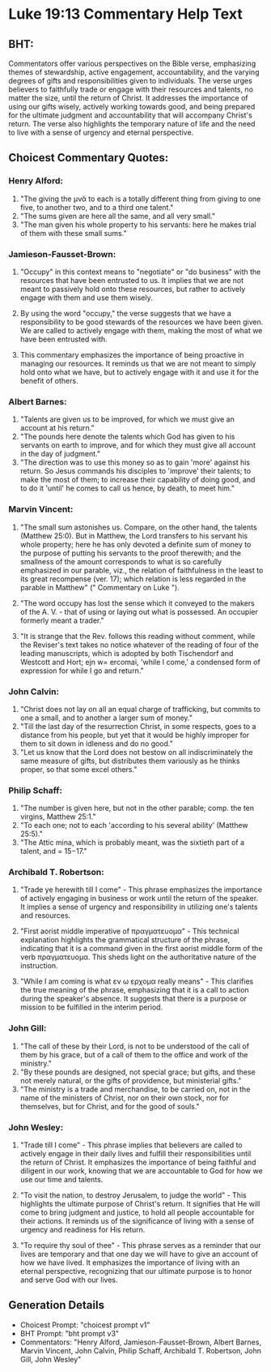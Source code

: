 # Luke 19:13 Commentary Help Text

## BHT:
Commentators offer various perspectives on the Bible verse, emphasizing themes of stewardship, active engagement, accountability, and the varying degrees of gifts and responsibilities given to individuals. The verse urges believers to faithfully trade or engage with their resources and talents, no matter the size, until the return of Christ. It addresses the importance of using our gifts wisely, actively working towards good, and being prepared for the ultimate judgment and accountability that will accompany Christ's return. The verse also highlights the temporary nature of life and the need to live with a sense of urgency and eternal perspective.

## Choicest Commentary Quotes:
### Henry Alford:
1. "The giving the μνᾶ to each is a totally different thing from giving to one five, to another two, and to a third one talent."
2. "The sums given are here all the same, and all very small."
3. "The man given his whole property to his servants: here he makes trial of them with these small sums."

### Jamieson-Fausset-Brown:
1. "Occupy" in this context means to "negotiate" or "do business" with the resources that have been entrusted to us. It implies that we are not meant to passively hold onto these resources, but rather to actively engage with them and use them wisely.

2. By using the word "occupy," the verse suggests that we have a responsibility to be good stewards of the resources we have been given. We are called to actively engage with them, making the most of what we have been entrusted with.

3. This commentary emphasizes the importance of being proactive in managing our resources. It reminds us that we are not meant to simply hold onto what we have, but to actively engage with it and use it for the benefit of others.

### Albert Barnes:
1. "Talents are given us to be improved, for which we must give an account at his return."
2. "The pounds here denote the talents which God has given to his servants on earth to improve, and for which they must give all account in the day of judgment."
3. "The direction was to use this money so as to gain 'more' against his return. So Jesus commands his disciples to 'improve' their talents; to make the most of them; to increase their capability of doing good, and to do it 'until' he comes to call us hence, by death, to meet him."

### Marvin Vincent:
1. "The small sum astonishes us. Compare, on the other hand, the talents (Matthew 25:0). But in Matthew, the Lord transfers to his servant his whole property; here he has only devoted a definite sum of money to the purpose of putting his servants to the proof therewith; and the smallness of the amount corresponds to what is so carefully emphasized in our parable, viz., the relation of faithfulness in the least to its great recompense (ver. 17); which relation is less regarded in the parable in Matthew" (" Commentary on Luke ").

2. "The word occupy has lost the sense which it conveyed to the makers of the A. V. - that of using or laying out what is possessed. An occupier formerly meant a trader."

3. "It is strange that the Rev. follows this reading without comment, while the Reviser's text takes no notice whatever of the reading of four of the leading manuscripts, which is adopted by both Tischendorf and Westcott and Hort; ejn w= ercomai, 'while I come,' a condensed form of expression for while I go and return."

### John Calvin:
1. "Christ does not lay on all an equal charge of trafficking, but commits to one a small, and to another a larger sum of money."
2. "Till the last day of the resurrection Christ, in some respects, goes to a distance from his people, but yet that it would be highly improper for them to sit down in idleness and do no good."
3. "Let us know that the Lord does not bestow on all indiscriminately the same measure of gifts, but distributes them variously as he thinks proper, so that some excel others."

### Philip Schaff:
1. "The number is given here, but not in the other parable; comp. the ten virgins, Matthew 25:1."
2. "To each one; not to each 'according to his several ability' (Matthew 25:5)."
3. "The Attic mina, which is probably meant, was the sixtieth part of a talent, and = $15-$17."

### Archibald T. Robertson:
1. "Trade ye herewith till I come" - This phrase emphasizes the importance of actively engaging in business or work until the return of the speaker. It implies a sense of urgency and responsibility in utilizing one's talents and resources.

2. "First aorist middle imperative of πραγματευομα" - This technical explanation highlights the grammatical structure of the phrase, indicating that it is a command given in the first aorist middle form of the verb πραγματευομα. This sheds light on the authoritative nature of the instruction.

3. "While I am coming is what εν ω ερχομα really means" - This clarifies the true meaning of the phrase, emphasizing that it is a call to action during the speaker's absence. It suggests that there is a purpose or mission to be fulfilled in the interim period.

### John Gill:
1. "The call of these by their Lord, is not to be understood of the call of them by his grace, but of a call of them to the office and work of the ministry."
2. "By these pounds are designed, not special grace; but gifts, and these not merely natural, or the gifts of providence, but ministerial gifts."
3. "The ministry is a trade and merchandise, to be carried on, not in the name of the ministers of Christ, nor on their own stock, nor for themselves, but for Christ, and for the good of souls."

### John Wesley:
1. "Trade till I come" - This phrase implies that believers are called to actively engage in their daily lives and fulfill their responsibilities until the return of Christ. It emphasizes the importance of being faithful and diligent in our work, knowing that we are accountable to God for how we use our time and talents.

2. "To visit the nation, to destroy Jerusalem, to judge the world" - This highlights the ultimate purpose of Christ's return. It signifies that He will come to bring judgment and justice, to hold all people accountable for their actions. It reminds us of the significance of living with a sense of urgency and readiness for His return.

3. "To require thy soul of thee" - This phrase serves as a reminder that our lives are temporary and that one day we will have to give an account of how we have lived. It emphasizes the importance of living with an eternal perspective, recognizing that our ultimate purpose is to honor and serve God with our lives.


## Generation Details
- Choicest Prompt: "choicest prompt v1"
- BHT Prompt: "bht prompt v3"
- Commentators: "Henry Alford, Jamieson-Fausset-Brown, Albert Barnes, Marvin Vincent, John Calvin, Philip Schaff, Archibald T. Robertson, John Gill, John Wesley"
